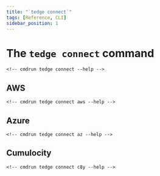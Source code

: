 ```yaml
---
title: "`tedge connect`"
tags: [Reference, CLI]
sidebar_position: 1
---
```


# The `tedge connect` command

```console
<!-- cmdrun tedge connect --help -->
```

## AWS

```console
<!-- cmdrun tedge connect aws --help -->
```

## Azure

```console
<!-- cmdrun tedge connect az --help -->
```

## Cumulocity

```console
<!-- cmdrun tedge connect c8y --help -->
```
